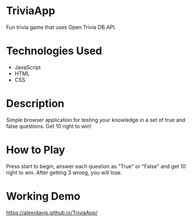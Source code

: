 # TriviaApp

Fun trivia game that uses Open Trivia DB API. 

# Technologies Used
* JavaScript
* HTML
* CSS

# Description
Simple browser application for testing your knowledge in a set of true and false questions. Get 10 right to win!

# How to Play
Press start to begin, answer each question as "True" or "False" and get 10 right to win. After getting 3 wrong, you will lose. 

# Working Demo
https://alexrdavis.github.io/TriviaApp/
